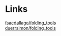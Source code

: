 # Links
[fsacdallago/folding_tools](https://github.com/sacdallago/folding_tools)  
[duerrsimon/folding_tools](https://github.com/duerrsimon/folding_tools)
